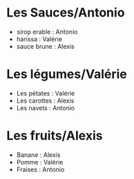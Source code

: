 
# Les Sauces/Antonio
- sirop erable : Antonio
- harissa : Valérie
- sauce brune : Alexis

# Les légumes/Valérie
- Les pétates : Valérie
- Les carottes : Alexis
- Les navets : Antonio

# Les fruits/Alexis
- Banane : Alexis
- Pomme : Valérie
- Fraises : Antonio


